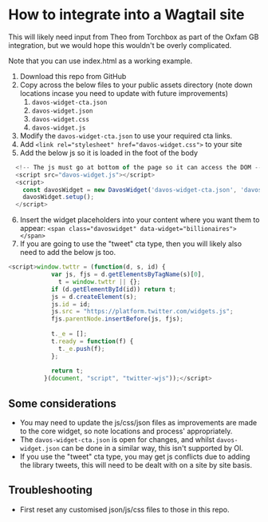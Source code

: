 # How to integrate into a Wagtail site

This will likely need input from Theo from Torchbox as part of the Oxfam GB integration, but we would hope this wouldn't be overly complicated.

Note that you can use index.html as a working example.

1. Download this repo from GitHub
2. Copy across the below files to your public assets directory (note down locations incase you need to update with future improvements)
    1. `davos-widget-cta.json`
    2. `davos-widget.json`
    3. `davos-widget.css`
    4. `davos-widget.js`
3. Modify the `davos-widget-cta.json` to use your required cta links.
4. Add `<link rel="stylesheet" href="davos-widget.css">` to your site
5. Add the below js so it is loaded in the foot of the body

  ```javascript
    <!-- The js must go at bottom of the page so it can access the DOM -->
    <script src="davos-widget.js"></script>
    <script>
      const davosWidget = new DavosWidget('davos-widget-cta.json', 'davos-widget.json');
      davosWidget.setup();
    </script>
  ```

6. Insert the widget placeholders into your content where you want them to appear: `<span class="davoswidget" data-widget="billionaires"></span>`
7. If you are going to use the "tweet" cta type, then you will likely also need to add the below js too.

```javascript
<script>window.twttr = (function(d, s, id) {
            var js, fjs = d.getElementsByTagName(s)[0],
              t = window.twttr || {};
            if (d.getElementById(id)) return t;
            js = d.createElement(s);
            js.id = id;
            js.src = "https://platform.twitter.com/widgets.js";
            fjs.parentNode.insertBefore(js, fjs);
          
            t._e = [];
            t.ready = function(f) {
              t._e.push(f);
            };
          
            return t;
          }(document, "script", "twitter-wjs"));</script>
```

## Some considerations

- You may need to update the js/css/json files as improvements are made to the core widget, so note locations and process' appropriately.
- The `davos-widget-cta.json` is open for changes, and whilst `davos-widget.json` can be done in a similar way, this isn't supported by OI.
- If you use the "tweet" cta type, you may get js conflicts due to adding the library tweets, this will need to be dealt with on a site by site basis.

## Troubleshooting

- First reset any customised json/js/css files to those in this repo.
